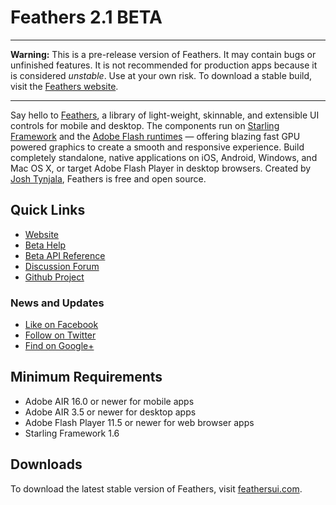 # Feathers 2.1 BETA

---

**Warning:** This is a pre-release version of Feathers. It may contain bugs or unfinished features. It is not recommended for production apps because it is considered *unstable*. Use at your own risk. To download a stable build, visit the [Feathers website](http://feathersui.com/).

---

Say hello to [Feathers](http://feathersui.com/), a library of light-weight, skinnable, and extensible UI controls for mobile and desktop. The components run on [Starling Framework](http://starling-framework.org/) and the [Adobe Flash runtimes](http://gaming.adobe.com/technologies/) — offering blazing fast GPU powered graphics to create a smooth and responsive experience. Build completely standalone, native applications on iOS, Android, Windows, and Mac OS X, or target Adobe Flash Player in desktop browsers. Created by [Josh Tynjala](http://twitter.com/joshtynjala), Feathers is free and open source.

## Quick Links

* [Website](http://feathersui.com/)
* [Beta Help](http://feathersui.com/beta/help)
* [Beta API Reference](http://feathersui.com/beta/api-reference/)
* [Discussion Forum](http://forum.starling-framework.org/forum/feathers)
* [Github Project](https://github.com/joshtynjala/feathers)

### News and Updates

* [Like on Facebook](https://facebook.com/feathersui)
* [Follow on Twitter](https://twitter.com/feathersui)
* [Find on Google+](https://www.google.com/+feathersui)

## Minimum Requirements

* Adobe AIR 16.0 or newer for mobile apps
* Adobe AIR 3.5 or newer for desktop apps
* Adobe Flash Player 11.5 or newer for web browser apps
* Starling Framework 1.6

## Downloads

To download the latest stable version of Feathers, visit [feathersui.com](http://feathersui.com/).